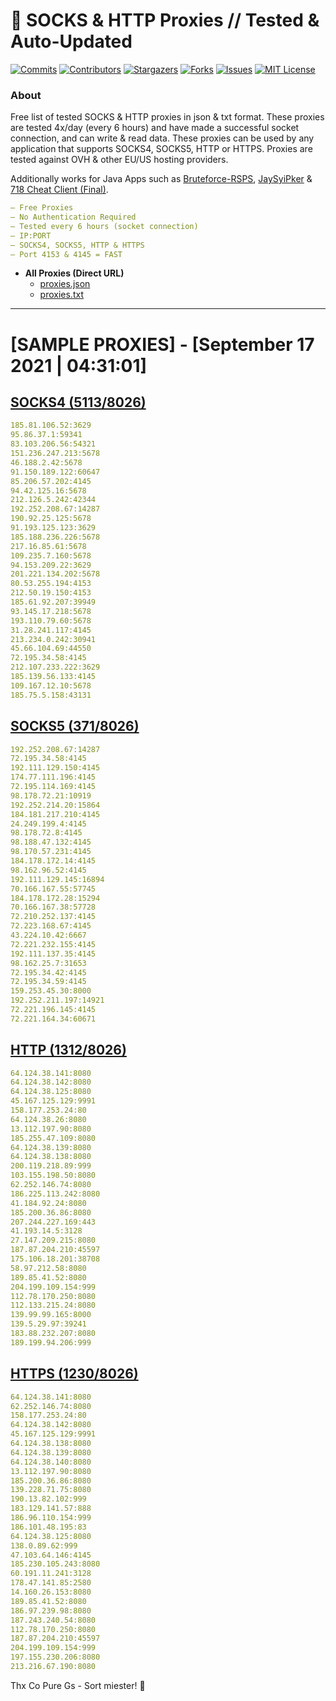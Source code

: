 <!-- MARKDOWN LINKS & IMAGES -->
<!-- https://www.markdownguide.org/basic-syntax/#reference-style-links -->
[contributors-shield]: https://img.shields.io/github/contributors/KaiBurton/free-proxies-autoupdated?style=for-the-badge
[contributors-url]: https://github.com/KaiBurton/free-proxies-autoupdated/graphs/contributors
[forks-shield]: https://img.shields.io/github/forks/KaiBurton/free-proxies-autoupdated?style=for-the-badge
[forks-url]: https://github.com/KaiBurton/free-proxies-autoupdated/network/members
[stars-shield]: https://img.shields.io/github/stars/KaiBurton/free-proxies-autoupdated?style=for-the-badge
[stars-url]: https://github.com/KaiBurton/free-proxies-autoupdated/stargazers
[issues-shield]: https://img.shields.io/github/issues/KaiBurton/free-proxies-autoupdated?style=for-the-badge
[issues-url]: https://github.com/KaiBurton/free-proxies-autoupdated/issues
[license-shield]: https://img.shields.io/github/license/KaiBurton/free-proxies-autoupdated?style=for-the-badge
[license-url]: https://github.com/KaiBurton/free-proxies-autoupdated/blob/main/LICENSE
[commit-shield]: https://img.shields.io/github/last-commit/KaiBurton/free-proxies-autoupdated?style=for-the-badge
[commit-url]: https://github.com/KaiBurton/free-proxies-autoupdated/commits/main

# 🎁 SOCKS & HTTP Proxies // Tested & Auto-Updated

[![Commits][commit-shield]][commit-url]
[![Contributors][contributors-shield]][contributors-url]
[![Stargazers][stars-shield]][stars-url]
[![Forks][forks-shield]][forks-url]
[![Issues][issues-shield]][issues-url]
[![MIT License][license-shield]][license-url]

### About
Free list of tested SOCKS & HTTP proxies in json & txt format. These proxies are tested 4x/day (every 6 hours) and have made a successful socket connection, and can write & read data. These proxies can be used by any application that supports SOCKS4, SOCKS5, HTTP or HTTPS. Proxies are tested against OVH & other EU/US hosting providers.

Additionally works for Java Apps such as [Bruteforce-RSPS](https://github.com/KaiBurton/Bruteforce-RSPS), [JaySyiPker](https://github.com/JayArrowz/JaySyiPker) & [718 Cheat Client (Final)](https://github.com/KaiBurton/718-Cheat-Client-Final). 

```yaml
— Free Proxies
— No Authentication Required
— Tested every 6 hours (socket connection)
— IP:PORT
— SOCKS4, SOCKS5, HTTP & HTTPS
— Port 4153 & 4145 = FAST
```

- **All Proxies (Direct URL)**
  - [proxies.json](https://raw.githubusercontent.com/KaiBurton/free-proxies-autoupdated/main/proxies.json)
  - [proxies.txt](https://raw.githubusercontent.com/KaiBurton/free-proxies-autoupdated/main/proxies.txt)

---

# [SAMPLE PROXIES] - [September 17 2021 | 04:31:01]

## [SOCKS4 (5113/8026)](https://raw.githubusercontent.com/KaiBurton/free-proxies-autoupdated/main/proxies-socks4.txt)
```yaml
185.81.106.52:3629
95.86.37.1:59341
83.103.206.56:54321
151.236.247.213:5678
46.188.2.42:5678
91.150.189.122:60647
85.206.57.202:4145
94.42.125.16:5678
212.126.5.242:42344
192.252.208.67:14287
190.92.25.125:5678
91.193.125.123:3629
185.188.236.226:5678
217.16.85.61:5678
109.235.7.160:5678
94.153.209.22:3629
201.221.134.202:5678
80.53.255.194:4153
212.50.19.150:4153
185.61.92.207:39949
93.145.17.218:5678
193.110.79.60:5678
31.28.241.117:4145
213.234.0.242:30941
45.66.104.69:44550
72.195.34.58:4145
212.107.233.222:3629
185.139.56.133:4145
109.167.12.10:5678
185.75.5.158:43131
```

## [SOCKS5 (371/8026)](https://raw.githubusercontent.com/KaiBurton/free-proxies-autoupdated/main/proxies-socks5.txt)
```yaml
192.252.208.67:14287
72.195.34.58:4145
192.111.129.150:4145
174.77.111.196:4145
72.195.114.169:4145
98.178.72.21:10919
192.252.214.20:15864
184.181.217.210:4145
24.249.199.4:4145
98.178.72.8:4145
98.188.47.132:4145
98.170.57.231:4145
184.178.172.14:4145
98.162.96.52:4145
192.111.129.145:16894
70.166.167.55:57745
184.178.172.28:15294
70.166.167.38:57728
72.210.252.137:4145
72.223.168.67:4145
43.224.10.42:6667
72.221.232.155:4145
192.111.137.35:4145
98.162.25.7:31653
72.195.34.42:4145
72.195.34.59:4145
159.253.45.30:8000
192.252.211.197:14921
72.221.196.145:4145
72.221.164.34:60671
```

## [HTTP (1312/8026)](https://raw.githubusercontent.com/KaiBurton/free-proxies-autoupdated/main/proxies-http.txt)
```yaml
64.124.38.141:8080
64.124.38.142:8080
64.124.38.125:8080
45.167.125.129:9991
158.177.253.24:80
64.124.38.26:8080
13.112.197.90:8080
185.255.47.109:8080
64.124.38.139:8080
64.124.38.138:8080
200.119.218.89:999
103.155.198.50:8080
62.252.146.74:8080
186.225.113.242:8080
41.184.92.24:8080
185.200.36.86:8080
207.244.227.169:443
41.193.14.5:3128
27.147.209.215:8080
187.87.204.210:45597
175.106.18.201:38708
58.97.212.58:8080
189.85.41.52:8080
204.199.109.154:999
112.78.170.250:8080
112.133.215.24:8080
139.99.99.165:8000
139.5.29.97:39241
183.88.232.207:8080
189.199.94.206:999
```

## [HTTPS (1230/8026)](https://raw.githubusercontent.com/KaiBurton/free-proxies-autoupdated/main/proxies-https.txt)
```yaml
64.124.38.141:8080
62.252.146.74:8080
158.177.253.24:80
64.124.38.142:8080
45.167.125.129:9991
64.124.38.138:8080
64.124.38.139:8080
64.124.38.140:8080
13.112.197.90:8080
185.200.36.86:8080
139.228.71.75:8080
190.13.82.102:999
183.129.141.57:888
186.96.110.154:999
186.101.48.195:83
64.124.38.125:8080
138.0.89.62:999
47.103.64.146:4145
185.230.105.243:8080
60.191.11.241:3128
178.47.141.85:2580
14.160.26.153:8080
189.85.41.52:8080
186.97.239.98:8080
187.243.240.54:8080
112.78.170.250:8080
187.87.204.210:45597
204.199.109.154:999
197.155.230.206:8080
213.216.67.190:8080
```



Thx Co Pure Gs - Sort miester! 💟